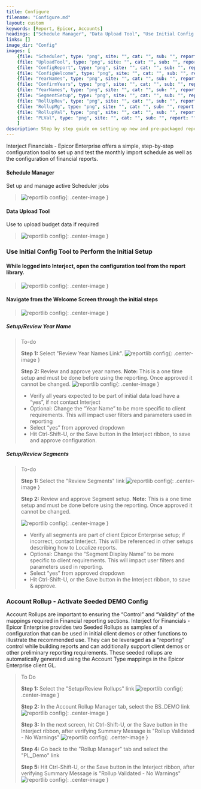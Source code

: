 ```yaml
---
title: Configure
filename: "Configure.md"
layout: custom
keywords: [Report, Epicor, Accounts]
headings: ["Schedule Manager", "Data Upload Tool", "Use Initial Config Tool to Perform the Initial Setup", "While logged into Interject, open the configuration tool from the report library.", "Navigate from the Welcome Screen through the initial steps", "Setup/Review Year Name", "Setup/Review Segments", "Account Rollup - Activate Seeded DEMO Config", "Governed Account Rollups", "Ad Hoc Account Rollups", "Other Rollups", "Converting FRx Row Definitions"]
links: []
image_dir: "Config"
images: [
	{file: "Scheduler", type: "png", site: "", cat: "", sub: "", report: "", ribbon: "", config: ""}, 
	{file: "UploadTool", type: "png", site: "", cat: "", sub: "", report: "", ribbon: "", config: ""}, 
	{file: "ConfigReport", type: "png", site: "", cat: "", sub: "", report: "", ribbon: "", config: ""}, 
	{file: "ConfigWelcome", type: "png", site: "", cat: "", sub: "", report: "", ribbon: "", config: ""}, 
	{file: "YearNames", type: "png", site: "", cat: "", sub: "", report: "", ribbon: "", config: ""}, 
	{file: "ConfirmYears", type: "png", site: "", cat: "", sub: "", report: "", ribbon: "", config: ""}, 
	{file: "YearNames", type: "png", site: "", cat: "", sub: "", report: "", ribbon: "", config: ""}, 
	{file: "SegmentSetup", type: "png", site: "", cat: "", sub: "", report: "", ribbon: "", config: ""}, 
	{file: "RollUpRev", type: "png", site: "", cat: "", sub: "", report: "", ribbon: "", config: ""}, 
	{file: "RollupMg", type: "png", site: "", cat: "", sub: "", report: "", ribbon: "", config: ""}, 
	{file: "RollupVal", type: "png", site: "", cat: "", sub: "", report: "", ribbon: "", config: ""}, 
	{file: "PLVal", type: "png", site: "", cat: "", sub: "", report: "", ribbon: "", config: ""}
	]
description: Step by step guide on setting up new and pre-packaged reports in the Interject for Financials App for Epicor Enterprise.
---
```


Interject Financials - Epicor Enterprise offers a simple, step-by-step configuration tool to set up and test the monthly import schedule as well as the configuration of financial reports.

#### Schedule Manager
Set up and manage active Scheduler jobs
> ![reportlib config](/images/Config/Scheduler.png){: .center-image }

#### Data Upload Tool
Use to upload budget data if required
> ![reportlib config](/images/Config/UploadTool.png){: .center-image }

### Use Initial Config Tool to Perform the Initial Setup

#### While logged into Interject, open the configuration tool from the report library. 
> ![reportlib config](/images/Config/ConfigReport.png){: .center-image }

#### Navigate from the Welcome Screen through the initial steps
> ![reportlib config](/images/Config/ConfigWelcome.png){: .center-image }

##### Setup/Review Year Name
> To-do
>
> **Step 1:** Select "Review Year Names Link". 
> ![reportlib config](/images/Config/YearNames.png){: .center-image }
>
> **Step 2:** Review and approve year names.
> **Note:** This is a one time setup and must be done before using the reporting. Once approved it cannot be changed.
> ![reportlib config](/images/Config/ConfirmYears.png){: .center-image }
> - Verify all years expected to be part of initial data load  have a “yes”, if not contact Interject
> - Optional: Change the “Year Name” to be more specific to client requirements. This will impact user filters and parameters used in reporting
> - Select “yes” from approved dropdown 
> - Hit Ctrl-Shift-U, or the Save button in the Interject ribbon, to save and approve configuration.


##### Setup/Review Segments
> To-do
>
> **Step 1:** Select the "Review Segments" link
> ![reportlib config](/images/Config/YearNames.png){: .center-image }
>
> **Step 2:** Review and approve Segment setup.
> **Note:** This is a one time setup and must be done before using the reporting. Once approved it cannot be changed.
>
> ![reportlib config](/images/Config/SegmentSetup.png){: .center-image }
> - Verify all segments are part of client Epicor Enterprise setup; if incorrect, contact Interject. This will be referenced in other setups describing how to Localize reports.
> - Optional: Change the “Segment Display Name” to be more specific to client requirements. This will impact user filters and parameters used in reporting.
> - Select “yes” from approved dropdown
> - Hit Ctrl-Shift-U, or the Save button in the Interject ribbon, to save & approve.

### Account Rollup - Activate Seeded DEMO Config
Account Rollups are important to ensuring the “Control” and “Validity” of the mappings required in Financial reporting sections. Interject for Financials - Epicor Enterprise provides two Seeded Rollups as samples of a configuration that can be used in initial client demos or other functions to illustrate the recommended use. They can be leveraged as a “reporting” control while building reports and can additionally support client demos or other preliminary reporting requirements. These seeded rollups are automatically generated using the Account Type mappings in the Epicor Enterprise client GL.

> To Do
>
> **Step 1:** Select the "Setup/Review Rollups" link
> ![reportlib config](/images/Config/RollUpRev.png){: .center-image }
>
> **Step 2:** In the Account Rollup Manager tab, select the BS_DEMO link
> ![reportlib config](/images/Config/RollupMg.png){: .center-image }
>
> **Step 3:** In the next screen, hit Ctrl-Shift-U, or the Save button in the Interject ribbon, after verifying Summary Message is "Rollup Validated - No Warnings"
> ![reportlib config](/images/Config/RollupVal.png){: .center-image }
>
> **Step 4:** Go back to the "Rollup Manager" tab and select the "PL_Demo" link
>
> **Step 5:** Hit Ctrl-Shift-U, or the Save button in the Interject ribbon, after verifying Summary Message is "Rollup Validated - No Warnings"
>  ![reportlib config](/images/Config/PLVal.png){: .center-image }
>


<!--
**PL1:** In the PL1 Rollup tab, change the account configurations as needed and hit Ctrl-Shift-U to save back the configuration. \(Note: Names used for detail code, rollup and summary section must all be unique as a group.\)

**BS1:** Configure BS1 using the same method described for PL1, then save back the configuration using Ctrl-Shift-U.

##### Governed Account Rollups
Each governed Account Rollup is defined by account numbers set by admins or implementers and published to the report library. As long as there is a governing definition in place for a given rollup, that report is secure and validated. Governing definitions can be changed by admins with secured access, but they will always pass through the validation/testing process before being published and available to users.
	
##### Ad Hoc Account Rollups
Admins and users both can create account rollups with for any account or transaction detail using the ad hoc rollup configuration tool. Simply create detail codes, order, and definitions if your report will be governed. Save the configuration using Ctrl-Shift-U.

##### Other Rollups
Other rollups can be easily created using the same process in the Other Rollups tab. For example, you can roll up by region, consol, or cost center. These will be non-natural segments, and they will not be created with governing definitions. As a result, they may not be supported.


### Converting FRx Row Definitions
Interject provides a custom template according to the Epicor Enterprise Segment Assessment. This is called the Report Conversion Template. To convert your FRx Row definitions follow the steps below:
> To-do
>
> **Step 1:** In the Initial Row Template Mgr tab, use Ctrl-Shift-K or the Drill button to add or edit new templates.
>
> **Step 2:** To delete, set the Action column drop-down to “Delete”.
>
> **Step 4:** Hit Ctrl-Shift-U to save and confirm changes
	
In the Row Template Detail tab, you can configure the row template detail. Note that natural acct segments are required. Once configured, hit Ctrl-Shift-U to save. (For easy reference, select an FRx row catalog and hit Ctrl-Shift-J to pull. Be sure to save your work beforehand.)

After configuring and saving your row templates, click the button “Click for report Template” and a report template will be generated. You can adjust this template further as needed, and save it back using Ctrl-Shift-U. Then follow the localization steps to publish the report in the Report Library.
 -->
